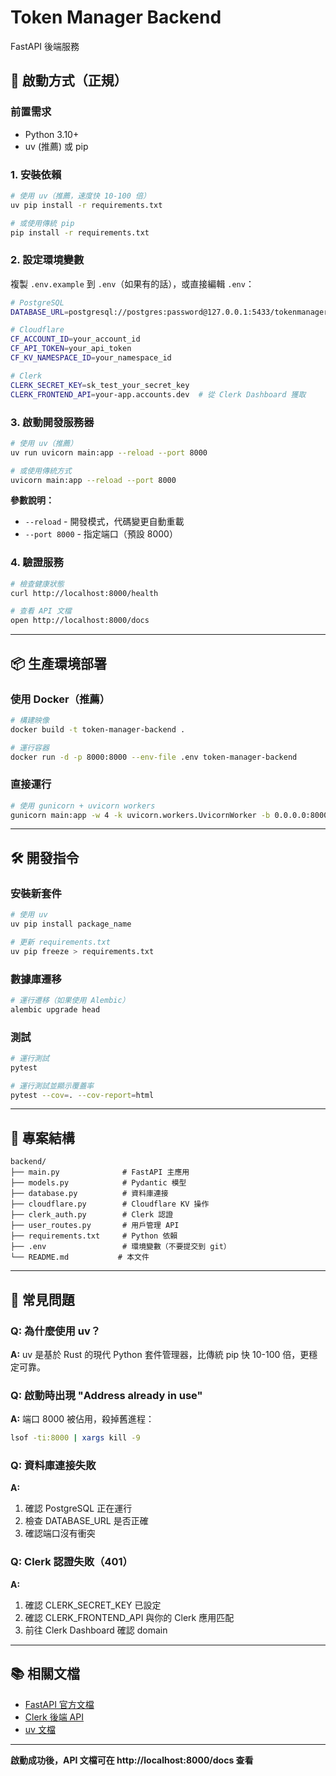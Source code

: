 # Token Manager Backend

FastAPI 後端服務

## 🚀 啟動方式（正規）

### 前置需求

- Python 3.10+
- uv (推薦) 或 pip

### 1. 安裝依賴

```bash
# 使用 uv（推薦，速度快 10-100 倍）
uv pip install -r requirements.txt

# 或使用傳統 pip
pip install -r requirements.txt
```

### 2. 設定環境變數

複製 `.env.example` 到 `.env`（如果有的話），或直接編輯 `.env`：

```bash
# PostgreSQL
DATABASE_URL=postgresql://postgres:password@127.0.0.1:5433/tokenmanager

# Cloudflare
CF_ACCOUNT_ID=your_account_id
CF_API_TOKEN=your_api_token
CF_KV_NAMESPACE_ID=your_namespace_id

# Clerk
CLERK_SECRET_KEY=sk_test_your_secret_key
CLERK_FRONTEND_API=your-app.accounts.dev  # 從 Clerk Dashboard 獲取
```

### 3. 啟動開發服務器

```bash
# 使用 uv（推薦）
uv run uvicorn main:app --reload --port 8000

# 或使用傳統方式
uvicorn main:app --reload --port 8000
```

**參數說明：**
- `--reload` - 開發模式，代碼變更自動重載
- `--port 8000` - 指定端口（預設 8000）

### 4. 驗證服務

```bash
# 檢查健康狀態
curl http://localhost:8000/health

# 查看 API 文檔
open http://localhost:8000/docs
```

---

## 📦 生產環境部署

### 使用 Docker（推薦）

```bash
# 構建映像
docker build -t token-manager-backend .

# 運行容器
docker run -d -p 8000:8000 --env-file .env token-manager-backend
```

### 直接運行

```bash
# 使用 gunicorn + uvicorn workers
gunicorn main:app -w 4 -k uvicorn.workers.UvicornWorker -b 0.0.0.0:8000
```

---

## 🛠️ 開發指令

### 安裝新套件

```bash
# 使用 uv
uv pip install package_name

# 更新 requirements.txt
uv pip freeze > requirements.txt
```

### 數據庫遷移

```bash
# 運行遷移（如果使用 Alembic）
alembic upgrade head
```

### 測試

```bash
# 運行測試
pytest

# 運行測試並顯示覆蓋率
pytest --cov=. --cov-report=html
```

---

## 📂 專案結構

```
backend/
├── main.py              # FastAPI 主應用
├── models.py            # Pydantic 模型
├── database.py          # 資料庫連接
├── cloudflare.py        # Cloudflare KV 操作
├── clerk_auth.py        # Clerk 認證
├── user_routes.py       # 用戶管理 API
├── requirements.txt     # Python 依賴
├── .env                 # 環境變數（不要提交到 git）
└── README.md           # 本文件
```

---

## 🔧 常見問題

### Q: 為什麼使用 uv？

**A:** uv 是基於 Rust 的現代 Python 套件管理器，比傳統 pip 快 10-100 倍，更穩定可靠。

### Q: 啟動時出現 "Address already in use"

**A:** 端口 8000 被佔用，殺掉舊進程：
```bash
lsof -ti:8000 | xargs kill -9
```

### Q: 資料庫連接失敗

**A:** 
1. 確認 PostgreSQL 正在運行
2. 檢查 DATABASE_URL 是否正確
3. 確認端口沒有衝突

### Q: Clerk 認證失敗（401）

**A:**
1. 確認 CLERK_SECRET_KEY 已設定
2. 確認 CLERK_FRONTEND_API 與你的 Clerk 應用匹配
3. 前往 Clerk Dashboard 確認 domain

---

## 📚 相關文檔

- [FastAPI 官方文檔](https://fastapi.tiangolo.com/)
- [Clerk 後端 API](https://clerk.com/docs/reference/backend-api)
- [uv 文檔](https://github.com/astral-sh/uv)

---

**啟動成功後，API 文檔可在 http://localhost:8000/docs 查看**


